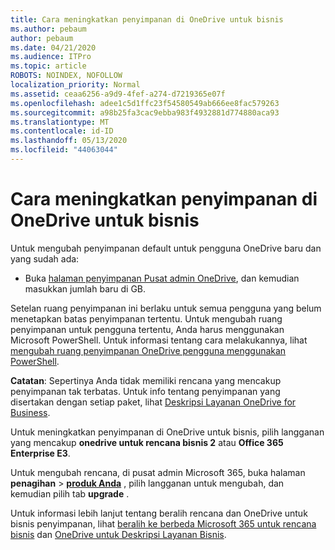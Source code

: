 ```yaml
---
title: Cara meningkatkan penyimpanan di OneDrive untuk bisnis
ms.author: pebaum
author: pebaum
ms.date: 04/21/2020
ms.audience: ITPro
ms.topic: article
ROBOTS: NOINDEX, NOFOLLOW
localization_priority: Normal
ms.assetid: ceaa6256-a9d9-4fef-a274-d7219365e07f
ms.openlocfilehash: adee1c5d1ffc23f54580549ab666ee8fac579263
ms.sourcegitcommit: a98b25fa3cac9ebba983f4932881d774880aca93
ms.translationtype: MT
ms.contentlocale: id-ID
ms.lasthandoff: 05/13/2020
ms.locfileid: "44063044"
---
```

# <a name="how-to-increase-storage-in-onedrive-for-business"></a>Cara meningkatkan penyimpanan di OneDrive untuk bisnis

Untuk mengubah penyimpanan default untuk pengguna OneDrive baru dan yang sudah ada:
  
- Buka [halaman penyimpanan Pusat admin OneDrive](https://admin.onedrive.com/?v=StorageSettings), dan kemudian masukkan jumlah baru di GB.

Setelan ruang penyimpanan ini berlaku untuk semua pengguna yang belum menetapkan batas penyimpanan tertentu. Untuk mengubah ruang penyimpanan untuk pengguna tertentu, Anda harus menggunakan Microsoft PowerShell. Untuk informasi tentang cara melakukannya, lihat [mengubah ruang penyimpanan OneDrive pengguna menggunakan PowerShell](https://go.microsoft.com/fwlink/?linkid=866402).

**Catatan**: Sepertinya Anda tidak memiliki rencana yang mencakup penyimpanan tak terbatas. Untuk info tentang penyimpanan yang disertakan dengan setiap paket, lihat [Deskripsi Layanan OneDrive for Business](https://go.microsoft.com/fwlink/p/?LinkID=826071).
  
Untuk meningkatkan penyimpanan di OneDrive untuk bisnis, pilih langganan yang mencakup **onedrive untuk rencana bisnis 2** atau **Office 365 Enterprise E3**. 
  
Untuk mengubah rencana, di pusat admin Microsoft 365, buka halaman **penagihan** \> **[produk Anda](https://go.microsoft.com/fwlink/p/?linkid=842054)** , pilih langganan untuk mengubah, dan kemudian pilih tab **upgrade** .
  
Untuk informasi lebih lanjut tentang beralih rencana dan OneDrive untuk bisnis penyimpanan, lihat [beralih ke berbeda Microsoft 365 untuk rencana bisnis](https://go.microsoft.com/fwlink/?LinkId=2031117) dan [OneDrive untuk Deskripsi Layanan Bisnis](https://go.microsoft.com/fwlink/p/?LinkId-2031122).